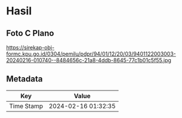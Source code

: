 # Hasil

## Foto C Plano

https://sirekap-obj-formc.kpu.go.id/0304/pemilu/pdpr/94/01/12/20/03/9401122003003-20240216-010740--8484656c-21a8-4ddb-8645-77c1b01c5f55.jpg


## Metadata

| Key        | Value               |
| ---------- | ------------------- |
| Time Stamp | 2024-02-16 01:32:35 |



